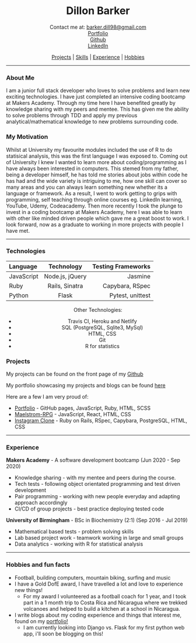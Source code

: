 <h1 align="center">Dillon Barker</h1>                                     
<div align="center">
  
Contact me at: barker.dill98@gmail.com      
[Portfolio](https://dillonbarker.github.io/)        
[Github](https://github.com/DillonBarker)       
[LinkedIn](https://www.linkedin.com/in/dillon-barker-7b4585151/)        

</div>

<div align="center">
  
  [Projects](#projects) |
  [Skills](#technologies) |
  [Experience](#experience) |
  [Hobbies](#hobbies)
  
</div>

---

### About Me
I am a junior full stack developer who loves to solve problems and learn new exciting technologies. I have just completed an intensive coding bootcamp at Makers Academy. Through my time here I have benefited greatly by knowledge sharing with my peers and mentee. This has given me the ability to solve problems through TDD and apply my previous analytical/mathematical knowledge to new problems surrounding code.

### My Motivation
Whilst at University my favourite modules included the use of R to do statisical analysis, this was the first language I was exposed to. Coming out of University I knew I wanted to learn more about coding/programming as I have always been interested in computers. This stemed from my father, being a developer himself, he has told me stories about jobs within code he has had and the wide variety is intriguing to me, how one skill can cover so many areas and you can always learn something new whether its a language or framework. As a result, I went to work getting to grips with programming, self teaching through online courses eg. LinkedIn learning, YouTube, Udemy, Codeacademy. Then more recently I took the plunge to invest in a coding bootcamp at Makers Academy, here I was able to learn with other like minded driven people which gave me a great boost to work. I look forward, now as a graduate to working in more projects with people I have met.

---

### Technologies
<div align="center">
  
| Language       | Technology | Testing Frameworks |
| :------------- | :----------: | -----------: |
|  JavaScript | Node.js, jQuery | Jasmine |
| Ruby | Rails, Sinatra | Capybara, RSpec |
| Python | Flask | Pytest, unittest |

Other Technologies:
- Travis CI, Heroku and Netlify
- SQL (PostgreSQL, Sqlite3, MySql)
- HTML, CSS
- Git
- R for statistics

</div>


### Projects
My projects can be found on the front page of my [Github](https://github.com/DillonBarker)

My portfolio showcasing my projects and blogs can be found [here](https://dillonbarker.github.io/)

Here are a few I am very proud of:
- [Portfolio](https://dillonbarker.github.io/blog/) - GitHub pages, JavaScript, Ruby, HTML, SCSS
- [Maelstrom-RPG](https://github.com/DillonBarker/Maelstrom) - JavaScript, React, HTML, CSS
- [Instagram Clone](https://github.com/DillonBarker/instagram-challenge) - Ruby on Rails, RSpec, Capybara, PostgreSQL, HTML, CSS

---

### Experience
**Makers Academy** - A software development bootcamp (Jun 2020 - Sep 2020)
- Knowledge sharing - with my mentee and peers during the course.
- Tech tests - following object orientated programming and test driven development
- Pair programming - working with new people everyday and adapting approach accordingly
- CI/CD of group projects - best practice deploying tested code

**University of Birmingham** - BSc in Biochemistry (2:1) (Sep 2016 - Jul 2019)
- Mathematical based tests - problem solving skills
- Lab based project work - teamwork working in large and small groups
- Data analytics - working with R for statistical analysis

---

### Hobbies and fun facts 
- Football, building computers, mountain biking, surfing and music
- I have a Gold DofE award, I have travelled a lot and love to experience new things!
  * For my award I volunteered as a football coach for 1 year, and I took part in a 1 month trip to Costa Rica and Nicaragua where we trekked volcanoes and helped to build a kitchen at a school in Nicaragua.
- I write blogs about my coding experience and things that interest me, found on my [portfolio!](https://dillonbarker.github.io/blog/)
  * I am currently looking into Django vs. Flask for my first python web app, i'll soon be blogging on this!

